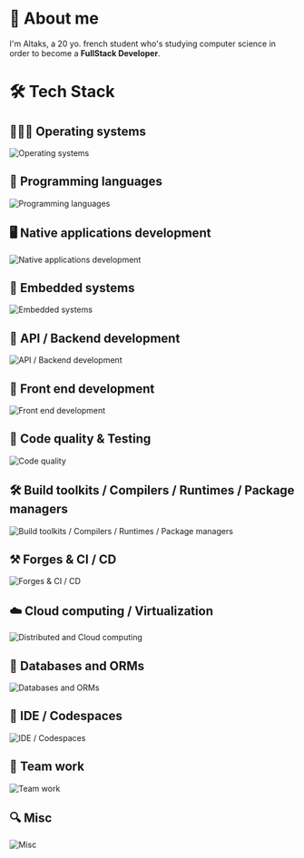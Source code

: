 
# 🔭 About me 
I'm Altaks, a 20 yo. french student who's studying computer science in order to become a **FullStack Developer**. 
<br/>

# 🛠️ Tech Stack

## 👨🏻‍💻 Operating systems 
![Operating systems](https://go-skill-icons.vercel.app/api/icons?i=ubuntu,nix,debian,android,arch,mint,kali,windows,apple)

## 👾 Programming languages
![Programming languages](https://go-skill-icons.vercel.app/api/icons?i=rust,nix,c,cpp,typescript,js,php,java,py,kotlin,html,css,dart,bash,swift)

## 🖥️ Native applications development
![Native applications development](https://go-skill-icons.vercel.app/api/icons?i=tauri,jetpackcompose,flutter,reactnative,expo,qt)

## 🤖 Embedded systems
![Embedded systems](https://go-skill-icons.vercel.app/api/icons?i=platformio,linux,raspberrypi)

## 🚀 API / Backend development
![API / Backend development](https://go-skill-icons.vercel.app/api/icons?i=nestjs,symfony,apollo,express,graphql,reactivex,fastapi,grpc,opensource,jwt,swagger)

## 💠 Front end development
![Front end development](https://go-skill-icons.vercel.app/api/icons?i=react,tailwind,vite,shadcn,antdesign,bootstrap,chartjs,daisyui,twig)

## 🔬 Code quality & Testing
![Code quality](https://go-skill-icons.vercel.app/api/icons?i=jest,junit,vitest,postman,insomnia,phpstan,sonarqube,prettier)

## 🛠️ Build toolkits / Compilers / Runtimes / Package managers
![Build toolkits / Compilers / Runtimes / Package managers](https://go-skill-icons.vercel.app/api/icons?i=gradle,deno,nodejs,npm,pnpm,maven)

## ⚒️ Forges & CI / CD
![Forges & CI / CD](https://go-skill-icons.vercel.app/api/icons?i=github,githubactions,gitlab)

## ☁️ Cloud computing / Virtualization
![Distributed and Cloud computing](https://go-skill-icons.vercel.app/api/icons?i=docker,kubernetes,vagrant,virtualbox)

## 💾 Databases and ORMs
![Databases and ORMs](https://go-skill-icons.vercel.app/api/icons?i=prisma,mongodb,mysql,redis,sqlite,postgres,mariadb,oracle)

## 🧰 IDE / Codespaces
![IDE / Codespaces](https://go-skill-icons.vercel.app/api/icons?i=rustrover,androidstudio,clion,phpstorm,pycharm,webstorm,idea,eclipse,vscode,vscodium,datagrip,dataspell)

## 🤝 Team work
![Team work](https://go-skill-icons.vercel.app/api/icons?i=figma,mermaid,miro,powerpoint,teams,slack,discord)

## 🔍 Misc
![Misc](https://go-skill-icons.vercel.app/api/icons?i=obsidian,desmos,excel)
